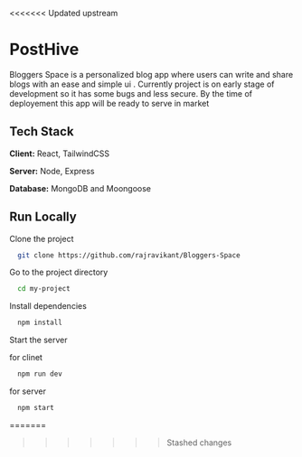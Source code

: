 <<<<<<< Updated upstream

# PostHive

Bloggers Space is a personalized blog app where users can write and share blogs with an ease and simple ui .
Currently project is on early stage of development so it has some bugs and less secure. By the time of deployement this app will be ready to serve in market




## Tech Stack

**Client:** React, TailwindCSS

**Server:** Node, Express

**Database:** MongoDB and Moongoose



## Run Locally

Clone the project

```bash
  git clone https://github.com/rajravikant/Bloggers-Space
```

Go to the project directory

```bash
  cd my-project
```

Install dependencies

```bash
  npm install
```

Start the server

for clinet
```bash
  npm run dev 
```


for server
```bash
  npm start 
```

=======
>>>>>>> Stashed changes
